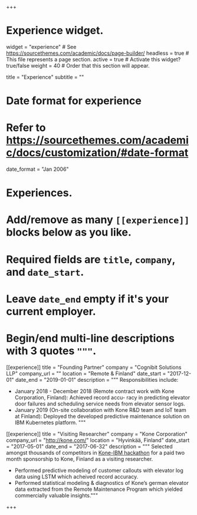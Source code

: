 +++
# Experience widget.
widget = "experience"  # See https://sourcethemes.com/academic/docs/page-builder/
headless = true  # This file represents a page section.
active = true  # Activate this widget? true/false
weight = 40  # Order that this section will appear.

title = "Experience"
subtitle = ""

# Date format for experience
#   Refer to https://sourcethemes.com/academic/docs/customization/#date-format
date_format = "Jan 2006"

# Experiences.
#   Add/remove as many `[[experience]]` blocks below as you like.
#   Required fields are `title`, `company`, and `date_start`.
#   Leave `date_end` empty if it's your current employer.
#   Begin/end multi-line descriptions with 3 quotes `"""`.
[[experience]]
  title = "Founding Partner"
  company = "Cognibit Solutions LLP"
  company_url = ""
  location = "Remote & Finland"
  date_start = "2017-12-01"
  date_end = "2019-01-01"
  description = """
  Responsibilities include:  
* January 2018 - December 2018 (Remote contract work with Kone Corporation, Finland): Achieved record accu-
racy in predicting elevator door failures and scheduling service needs from elevator sensor logs.
* January 2019 (On-site collaboration with Kone R&D team and IoT team at Finland): Deployed the developed
predictive maintenance solution on IBM Kubernetes platform.
  """

[[experience]]
  title = "Visiting Researcher"
  company = "Kone Corporation"
  company_url = "http://kone.com/"
  location = "Hyvinkää, Finland"
  date_start = "2017-05-01"
  date_end = "2017-06-32"
  description = """
  Selected amongst thousands of competitors in [Kone-IBM hackathon](https://www.kone.com/en/news-and-insights/stories/kone-india-hackathon.aspx) for a paid two month sponsorship to Kone, Finland as a visiting researcher. 
  * Performed predictive modeling of customer callouts with elevator log data using LSTM which acheived record accuracy.
  * Performed statistical modeling & diagnostics of Kone’s german elevator data extracted from the Remote Maintenance Program which yielded commercially valuable insights."""

+++

